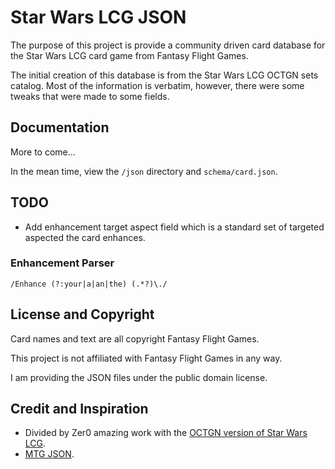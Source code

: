 # Star Wars LCG JSON

The purpose of this project is provide a community driven card database for the Star Wars LCG card game from Fantasy Flight Games.

The initial creation of this database is from the Star Wars LCG OCTGN sets catalog. Most of the information is verbatim, however, there were some tweaks that were made to some fields.

## Documentation

More to come...

In the mean time, view the ```/json``` directory and ```schema/card.json```.

## TODO

* Add enhancement target aspect field which is a standard set of targeted aspected the card enhances.

### Enhancement Parser

```
/Enhance (?:your|a|an|the) (.*?)\./
```

## License and Copyright

Card names and text are all copyright Fantasy Flight Games.

This project is not affiliated with Fantasy Flight Games in any way.

I am providing the JSON files under the public domain license.

## Credit and Inspiration

* Divided by Zer0 amazing work with the [OCTGN version of Star Wars LCG](https://github.com/db0/Star-Wars-LCG-OCTGN).
* [MTG JSON](http://mtgjson.com/).
